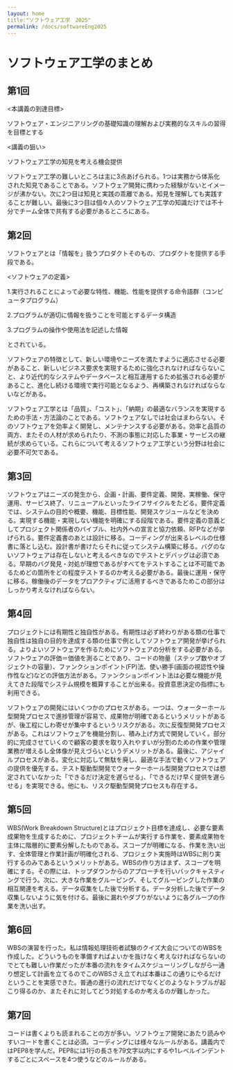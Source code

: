 ```yaml
---
layout: home
title:"ソフトウェア工学　2025"
permalink: /docs/softwareEng2025
---
```


# ソフトウェア工学のまとめ
## 第1回
<本講義の到達目標>

ソフトウェア・エンジニアリングの基礎知識の理解および実務的なスキルの習得を目標とする

<講義の狙い>

ソフトウェア工学の知見を考える機会提供


ソフトウェア工学の難しいところは主に3点あげられる。1つは実務から体系化された知見であることである。ソフトウェア開発に携わった経験がないとイメージが沸かない。次に2つ目は知見と実践の乖離である。知見を理解しても実践することが難しい。最後に3つ目は個々人のソフトウェア工学の知識だけでは不十分でチーム全体で共有する必要があるところにある。

## 第2回
ソフトウェアとは「情報を」扱うプロダクトそのもの、プロダクトを提供する手段である。

<ソフトウェアの定義>

1.実行されることによって必要な特性、機能、性能を提供する命令語群（コンピュータプログラム） 

2.プログラムが適切に情報を扱うことを可能とするデータ構造

3.プログラムの操作や使用法を記述した情報 

とされている。

ソフトウェアの特徴として、新しい環境やニーズを満たすように適応させる必要があること、新しいビジネス要求を実現するために強化されなければならないこと、より近代的なシステムやデータベースと相互運用するため拡張される必要があること、進化し続ける環境で実行可能となるよう、再構築されなければならないなどがある。

ソフトウェア工学とは「品質」、「コスト」、「納期」の最適なバランスを実現するための手法・方法論のことである。ソフトウェアなしでは社会はまわらない。そのソフトウェアを効率よく開発し、メンテナンスする必要がある。効率と品質の両方、またその人材が求められたり、不測の事態に対応した事業・サービスの継続が求めらている。これらについて考えるソフトウェア工学という分野は社会に必要不可欠である。

## 第3回
ソフトウェアはニーズの発生から、企画・計画、要件定義、開発、実稼働、保守運用、サービス終了、リニューアルといったライフサイクルをたどる。要件定義では、システムの目的や概要、機能、目標性能、開発スケジュールなどを決める。実現する機能・実現しない機能を明確にする段階である。要件定義の意義としてプロジェクト関係者のバイブル、社内外への宣言と協力依頼、RFPなどが挙げられる。要件定義書のあとは設計に移る。コーディングが出来るレベルの仕様書に落とし込む。設計書が書けたらそれに従ってシステム構築に移る。バグのないソフトウェアは存在しないと考えるべきなのでテストとデバッグは必須である。早期のバグ発見・対処が理想であるがすべてをテストすることは不可能であるためどの箇所をどの程度テストするのか考える必要がある。最後に運用・保守に移る。稼働後のデータをプロアクティブに活用するべきであるためこの部分はしっかり考えなければならない。

## 第4回
プロジェクトには有期性と独自性がある。有期性は必ず終わりがある類の仕事で独自性は独自の目的を達成する類の仕事で例としてソフトウェア開発が挙げられる。よりよいソフトウェアを作るためにソフトウェアの分析をする必要がある。ソフトウェアの評価＝価値を測ることであり、コードの物量（ステップ数やオブジェクトの容量）、ファンクションポイント(FP)法、使い勝手(画面の視認性や操作性など)などの評価方法がある。ファンクションポイント法は必要な機能が見えてきた段階でシステム規模を概算することが出来る。投資意思決定の指標にも利用できる。

ソフトウェアの開発にはいくつかのプロセスがある。一つは、ウォーターホール型開発プロセスで進捗管理が容易で、成果物が明確であるというメリットがあるが、後工程にしわ寄せが集中するというリスクがある。次に反復型開発プロセスがある。これはソフトウェアを機能分割し、積み上げ方式で開発していく。部分的に完成させていくので顧客の要求を取り入れやすいが分割のための作業や管理業務が増えるし全体像が見えづらいというデメリットがある。最後に、アジャイルプロセスがある。変化に対応して無駄を廃し、最適な手法で動くソフトウェアの提供を優先する。テスト駆動型開発でウォーターホール型開発プロセスでは想定されていなかった「できるだけ決定を遅らせる」、「できるだけ早く提供を遅らせる」を実現できる。他にも、リスク駆動型開発プロセスも存在する。

## 第5回
WBS(Work Breakdown Structure)とはプロジェクト目標を達成し、必要な要素成果物を生成するために、プロジェクトチームが実行する作業を、要素成果物を主体に階層的に要素分解したものである。スコープが明確になる、作業を洗い出す、全体管理と作業計画が明確化される、プロジェクト実施時はWBSに則り実行するのみであるというメリットがある。WBSの作り方はまず、スコープを明確にする。その際には、トップダウンからのアプローチを行いバックキャスティングで行う。次に、大きな作業をグルーピング、そしてグルーピングした作業の相互関連を考える。データ収集をした後で分析する。データ分析した後でデータ収集しないように気を付ける。最後に漏れやダブりがないように各グループの作業を洗い出す。

## 第6回
WBSの演習を行った。私は情報処理技術者試験のクイズ大会についてのWBSを作成した。どういうものを準備すればよいかを抜けなく考えなければならないのでとても難しい作業だったが本番の流れをタイムスケジューリングしながら一通り想定して計画を立てるのでこのWBSさえ立てれば本番はこの通りにやるだけということを実感できた。普通の進行の流れだけでなくどのようなトラブルが起こり得るのか、またそれに対してどう対処するのか考えるのが難しかった。

## 第7回
コードは書くよりも読まれることの方が多い。ソフトウェア開発にあたり読みやすいコードを書くことは必須。コーディングには様々なルールがある。講義内ではPEP8を学んだ。PEP8には1行の長さを79文字以内にするや1レベルインデントするごとにスペースを4つ使うなどのルールがある。
